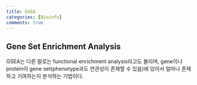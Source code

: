 ```yaml
---
title: GSEA
categories: [Bioinfo]
comments: true
---
```

<h2> Gene Set Enrichment Analysis </h2>
GSEA는 다른 말로는 functional enrichment analysis라고도 불리며, gene이나 protein이 gene set(phenotype과도 연관성이 존재할 수 있음)에 있어서 얼마나 존재하고 기여하는지 분석하는 기법이다.  
